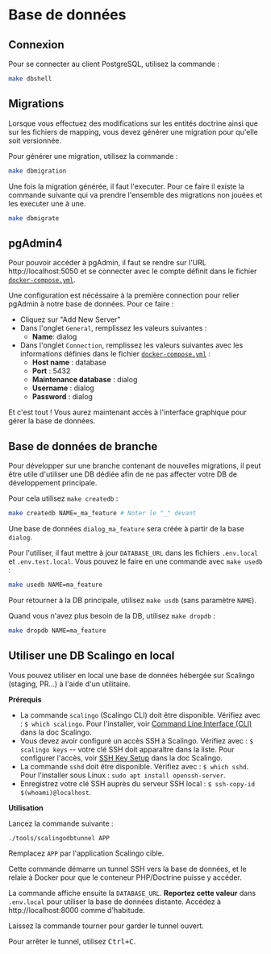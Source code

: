 # Base de données

## Connexion

Pour se connecter au client PostgreSQL, utilisez la commande :

```bash
make dbshell
```

## Migrations

Lorsque vous effectuez des modifications sur les entités doctrine ainsi que sur les fichiers de mapping, vous devez générer une migration pour qu'elle soit versionnée.

Pour générer une migration, utilisez la commande :

```bash
make dbmigration
```

Une fois la migration générée, il faut l'executer. Pour ce faire il existe la commande suivante qui va prendre l'ensemble des migrations non jouées et les executer une à une.

```bash
make dbmigrate
```

## pgAdmin4

Pour pouvoir accéder à pgAdmin, il faut se rendre sur l'URL http://localhost:5050 et se connecter avec le compte définit dans le fichier [`docker-compose.yml`](../docker-compose.yml).

Une configuration est nécéssaire à la première connection pour relier pgAdmin à notre base de données. Pour ce faire :
- Cliquez sur "Add New Server"
- Dans l'onglet `General`, remplissez les valeurs suivantes :
    - **Name**: dialog
- Dans l'onglet `Connection`, remplissez les valeurs suivantes avec les informations définies dans le fichier [`docker-compose.yml`](../docker-compose.yml) :
    - **Host name** : database
    - **Port** : 5432
    - **Maintenance database** : dialog
    - **Username** : dialog
    - **Password** : dialog

Et c'est tout ! Vous aurez maintenant accès à l'interface graphique pour gérer la base de données.

## Base de données de branche

Pour développer sur une branche contenant de nouvelles migrations, il peut être utile d'utiliser une DB dédiée afin de ne pas affecter votre DB de développement principale.

Pour cela utilisez `make createdb` :

```bash
make createdb NAME=_ma_feature # Noter le "_" devant
```

Une base de données `dialog_ma_feature` sera créée à partir de la base `dialog`.

Pour l'utiliser, il faut mettre à jour `DATABASE_URL` dans les fichiers `.env.local` et `.env.test.local`. Vous pouvez le faire en une commande avec `make usedb` :

```bash
make usedb NAME=ma_feature
```

Pour retourner à la DB principale, utilisez `make usdb` (sans paramètre `NAME`).

Quand vous n'avez plus besoin de la DB, utilisez `make dropdb` :

```bash
make dropdb NAME=ma_feature
```

## Utiliser une DB Scalingo en local

Vous pouvez utiliser en local une base de données hébergée sur Scalingo (staging, PR...) à l'aide d'un utilitaire.

**Prérequis**

* La commande `scalingo` (Scalingo CLI) doit être disponible. Vérifiez avec : `$ which scalingo`. Pour l'installer, voir [Command Line Interface (CLI)](https://doc.scalingo.com/platform/cli/start) dans la doc Scalingo.
* Vous devez avoir configuré un accès SSH à Scalingo. Vérifiez avec : `$ scalingo keys` -- votre clé SSH doit apparaître dans la liste. Pour configurer l'accès, voir [SSH Key Setup](https://doc.scalingo.com/platform/getting-started/first-steps#ssh-key-setup) dans la doc Scalingo.
* La commande `sshd` doit être disponible. Vérifiez avec : `$ which sshd`. Pour l'installer sous Linux : `sudo apt install openssh-server`.
* Enregistrez votre clé SSH auprès du serveur SSH local : `$ ssh-copy-id $(whoami)@localhost`.

**Utilisation**

Lancez la commande suivante :

```
./tools/scalingodbtunnel APP
```

Remplacez `APP` par l'application Scalingo cible.

Cette commande démarre un tunnel SSH vers la base de données, et le relaie à Docker pour que le conteneur PHP/Doctrine puisse y accéder.

La commande affiche ensuite la `DATABASE_URL`. **Reportez cette valeur** dans `.env.local` pour utiliser la base de données distante. Accédez à http://localhost:8000 comme d'habitude.

Laissez la commande tourner pour garder le tunnel ouvert.

Pour arrêter le tunnel, utilisez <kbd>Ctrl+C</kbd>.
